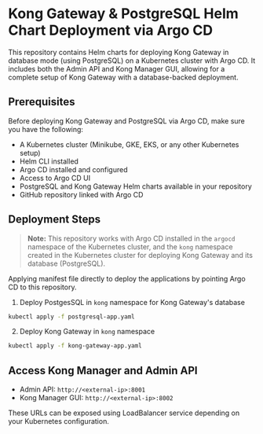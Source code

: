 # Kong Gateway & PostgreSQL Helm Chart Deployment via Argo CD

This repository contains Helm charts for deploying Kong Gateway in database mode (using PostgreSQL) on a Kubernetes cluster with Argo CD. It includes both the Admin API and Kong Manager GUI, allowing for a complete setup of Kong Gateway with a database-backed deployment.

## Prerequisites

Before deploying Kong Gateway and PostgreSQL via Argo CD, make sure you have the following:

- A Kubernetes cluster (Minikube, GKE, EKS, or any other Kubernetes setup)
- Helm CLI installed
- Argo CD installed and configured
- Access to Argo CD UI
- PostgreSQL and Kong Gateway Helm charts available in your repository
- GitHub repository linked with Argo CD

## Deployment Steps

> **Note:** This repository works with Argo CD installed in the `argocd` namespace of the Kubernetes cluster, and the `kong` namespace created in the Kubernetes cluster for deploying Kong Gateway and its database (PostgreSQL).

Applying manifest file directly to deploy the applications by pointing Argo CD to this repository.

1. Deploy PostgesSQL in `kong` namespace for Kong Gateway's database
```sh
kubectl apply -f postgresql-app.yaml
```

2. Deploy Kong Gateway in `kong` namespace
```sh
kubectl apply -f kong-gateway-app.yaml
```

## Access Kong Manager and Admin API
- Admin API:  `http://<external-ip>:8001`
- Kong Manager GUI:  `http://<external-ip>:8002`

These URLs can be exposed using LoadBalancer service depending on your Kubernetes configuration.
